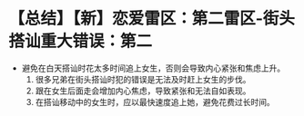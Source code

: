 # 【总结】【新】恋爱雷区：第二雷区-街头搭讪重大错误：第二

-   避免在白天搭讪时花太多时间追上女生，否则会导致内心紧张和焦虑上升。
    1.  很多兄弟在街头搭讪时犯的错误是无法及时赶上女生的步伐。
    2.  跟在女生后面走会增加内心焦虑，导致紧张和无法自如表现。
    3.  在搭讪移动中的女生时，应以最快速度追上她，避免花费过长时间。